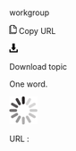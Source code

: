 # 

workgroup

![Copy URL](media/workgroup/Copy.png)
Copy URL

![Download](media/workgroup/Download.png)

Download topic

One word.

![In progress](media/workgroup/activity-large.gif)

URL :
